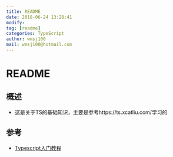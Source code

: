 ```yaml
---
title: README 
date: 2018-06-24 13:28:41	
modify: 
tag: [readme]
categories: TypeScript
author: wmsj100
mail: wmsj100@hotmail.com
---
```


# README

## 概述
- 这是关于TS的基础知识，主要是参考https://ts.xcatliu.com/学习的

## 参考
- [Typescript入门教程](https://ts.xcatliu.com/)

